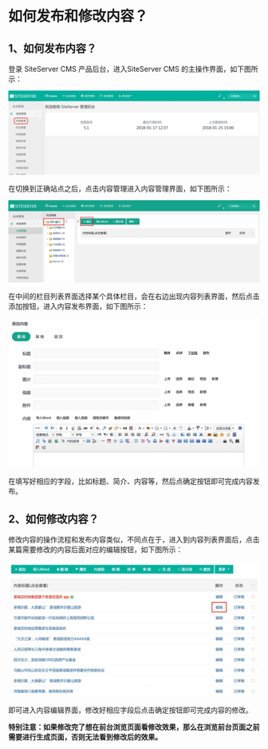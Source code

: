 # 如何发布和修改内容？


## 1、如何发布内容？

登录 SiteServer CMS 产品后台，进入SiteServer CMS 的主操作界面，如下图所示：

![](./images/214.jpg)

在切换到正确站点之后，点击内容管理进入内容管理界面，如下图所示：

![](./images/215.jpg)

在中间的栏目列表界面选择某个具体栏目，会在右边出现内容列表界面，然后点击添加按钮，进入内容发布界面，如下图所示：

![](./images/216.jpg)

在填写好相应的字段，比如标题、简介、内容等，然后点确定按钮即可完成内容发布。

## 2、如何修改内容？

修改内容的操作流程和发布内容类似，不同点在于，进入到内容列表界面后，点击某篇需要修改的内容后面对应的编辑按钮，如下图所示：

![](./images/217.jpg)

即可进入内容编辑界面，修改好相应字段后点击确定按钮即可完成内容的修改。

**特别注意：如果修改完了想在前台浏览页面看修改效果，那么在浏览前台页面之前需要进行生成页面，否则无法看到修改后的效果。**